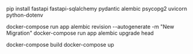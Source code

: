 
pip install fastapi fastapi-sqlalchemy pydantic alembic psycopg2 uvicorn python-dotenv

docker-compose run app alembic revision --autogenerate -m "New Migration" docker-compose run app alembic upgrade head

docker-compose build docker-compose up
